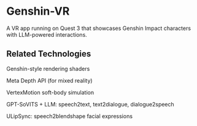 # Genshin-VR
A VR app running on Quest 3 that showcases Genshin Impact characters with LLM-powered interactions.

## Related Technologies

Genshin-style rendering shaders

Meta Depth API (for mixed reality)

VertexMotion soft-body simulation

GPT-SoVITS + LLM: speech2text, text2dialogue, dialogue2speech

ULipSync: speech2blendshape facial expressions
